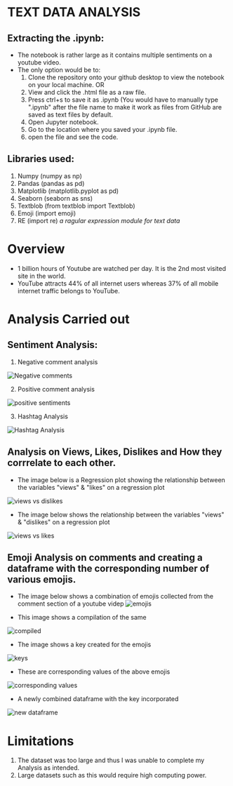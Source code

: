 # TEXT DATA ANALYSIS
## Extracting the .ipynb:
- The notebook is rather large as it contains multiple sentiments on a youtube video.
- The only option would be to:
  1. Clone the repository onto your github desktop to view the notebook on your local machine.
        OR
  1. View and click the .html file as a raw file.
  2. Press ctrl+s to save it as .ipynb (You would have to manually type ".ipynb" after the file name to make it work as files from GitHub are saved as text files by default.
  3. Open Jupyter notebook.
  4. Go to the location where you saved your .ipynb file.
  5. open the file and see the code.

## Libraries used: 
  1. Numpy (numpy as np)
  2. Pandas (pandas as pd)
  3. Matplotlib (matplotlib.pyplot as pd)
  4. Seaborn (seaborn as sns)
  5. Textblob (from textblob import Textblob)
  6. Emoji (import emoji)
  7. RE (import re) _a ragular expression module for text data_

# Overview
- 1 billion hours of Youtube are watched per day. It is the 2nd most visited site in the world.
- YouTube attracts 44% of all internet users whereas 37% of all mobile internet traffic belongs to YouTube.

# Analysis Carried out

## Sentiment Analysis:

   1. Negative comment analysis

  ![Negative comments](https://user-images.githubusercontent.com/66944986/161414816-291f891f-17ba-49c0-8cc6-6149813daeee.png)

   2. Positive comment analysis
   
  ![positive sentiments](https://user-images.githubusercontent.com/66944986/161414825-49f5938c-3fc3-4730-bf26-08ceef8b8751.png)


   3. Hashtag Analysis

  ![Hashtag Analysis](https://user-images.githubusercontent.com/66944986/161414760-6070be9f-eaab-4556-9057-eada1e67126c.png)

## Analysis on Views, Likes, Dislikes and How they corrrelate to each other.

- The image below is a Regression plot showing the relationship between the variables "views" & "likes" on a regression plot

 ![views vs dislikes](https://user-images.githubusercontent.com/66944986/161415210-b5cae346-7f6b-464b-8201-299664357b0f.PNG)

- The image below shows the relationship between the variables "views" & "dislikes" on a regression plot

![views vs likes](https://user-images.githubusercontent.com/66944986/161415262-92d84f34-e6f9-4e3d-b887-755f9352501a.PNG)


## Emoji Analysis on comments and creating a dataframe with the corresponding number of various emojis.

- The image below shows a combination of emojis collected from the comment section of a youtube videp
 ![emojis](https://user-images.githubusercontent.com/66944986/161414900-818a65c2-f60d-49ca-a805-2810a713c3cc.PNG)

- This image shows a compilation of the same


![compiled](https://user-images.githubusercontent.com/66944986/161414922-82dd7c78-a8dc-4fb7-bfa1-6d638bfee50c.PNG)

- The image shows a key created for the emojis


![keys](https://user-images.githubusercontent.com/66944986/161415003-06bb2934-9822-4d65-9c42-87df80b91a1c.PNG)

- These are corresponding values of the above emojis


![corresponding values](https://user-images.githubusercontent.com/66944986/161415016-c9bfd5c6-0ea6-48db-b096-ba81eb6cbcc2.PNG)

- A newly combined dataframe with the key incorporated


![new dataframe](https://user-images.githubusercontent.com/66944986/161415023-6cf4e390-9511-4371-b898-8a388257ea74.PNG)


# Limitations
1. The dataset was too large and thus I was unable to complete my Analysis as intended.
2. Large datasets such as this would require high computing power.
